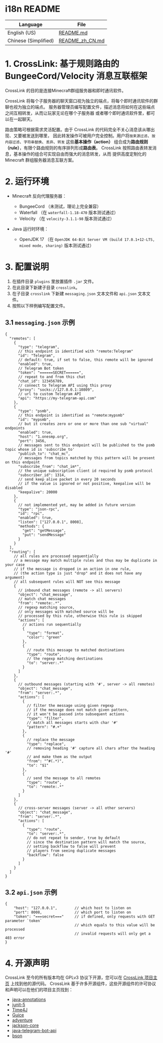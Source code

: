 # i18n README

| Language             | File                               |
|----------------------|------------------------------------|
| English (US)         | [README.md](README.md)             |
| Chinese (Simplified) | [README_zh_CN.md](README_zh_CN.md) |


# 1. CrossLink: 基于规则路由的 BungeeCord/Velocity 消息互联框架

CrossLink 的目的是连接Minecraft群组服务器和即时通讯软件。

CrossLink 将每个子服务器的聊天窗口视为独立的端点，将每个即时通讯软件的群聊也视为独立的端点。 服务器管理员编写配置文件，描述消息将如何在这些端点之间互相转发，从而让玩家无论在哪个子服务器 或者哪个即时通讯软件里，都可以在一起聊天。

路由策略可根据需求灵活配置。由于 CrossLink 的代码完全不关心消息该从哪出现、又要被发送到哪里， 因此转发操作可被用户完全控制。用户将`按来源过滤`、`按内容过滤`、`字符串替换`、`丢弃`、`转发`
这些**基本操作（action）** 组合成为**路由规则（rule）**，有限个路由规则的有序排列形成**路由表**。 CrossLink 按照路由表转发消息，基本操作的组合可实现自由而强大的消息转发，从而 提供高度定制化的
Minecraft 群组服务器消息互联方案。

# 2. 运行环境

- Minecraft 反向代理服务器：
  - BungeeCord （未测试，理论上完全兼容）
  - Waterfall （在 `waterfall-1.18-470` 版本测试通过）
  - Velocity （在 `velocity-3.1.1-98` 版本测试通过）

- Java 运行时环境：
  - OpenJDK 17 （在 `OpenJDK 64-Bit Server VM (build 17.0.1+12-LTS, mixed mode, sharing)` 版本测试通过）


# 3. 配置说明

1. 在插件目录 `plugins` 里放置插件 `.jar` 文件。
2. 在此目录下新建子目录 `crosslink`。
3. 在子目录 `crosslink` 下新建 `messaging.json` 文本文件和 `api.json` 文本文件。
4. 按照以下样例编写配置文件。

## 3.1 `messaging.json` 示例

```json5
{
  "remotes": [
    {
      "type": "telegram",
      // this endpoint is identified with "remote:Telegram"
      "id": "Telegram",
      // default: true, if set to false, this remote will be ignored
      "enabled": true,
      // Telegram Bot token
      "token": "======SECRET======",
      // repeat to and from this chat
      "chat_id": 123456789,
      // connect to Telegram API using this proxy
      "proxy": "socks://127.0.0.1:10809",
      // url to custom Telegram API
      "api": "https://my-telegram-api.com"
    },
    {
      "type": "psmb",
      // this endpoint is identified as "remote:mypsmb"
      "id": "mypsmb",
      // but it creates zero or one or more than one sub "virtual" endpoints
      "enabled": true,
      "host": "1.onesmp.org",
      "port": 3456,
      // messages sent to this endpoint will be published to the psmb topic whose id is 'subscribe_to'
      "publish_to": "chat_mc",
      // messages from topics matched by this pattern will be present on this endpoint
      "subscribe_from": "chat_im*",
      // the unique subscription client id required by psmb protocol
      "subscriber_id": 1314,
      // send keep alive packet in every 20 seconds
      // if the value is ignored or not positive, keepalive will be disabled
      "keepalive": 20000
    },
    {
      // not implemented yet, may be added in future version
      "type": "json-rpc",
      "id": "rpc",
      "enabled": true,
      "listen": ["127.0.0.1", 8008],
      "methods": {
        "get": "getMessage",
        "put": "sendMessage"
      }
    }
  ],
  "routing": [
    // all rules are processed sequentially
    // a message may match multiple rules and thus may be duplicate in your case
    // if the message is dropped in an action in one rule,
    // (the action type is just "drop" and it does not have any argument)
    // all subsequent rules will NOT see this message
    {
      // inbound chat messages (remote -> all servers)
      "object": "chat_message",
      // match chat messages
      "from": "remote:.*",
      // regexp matching source,
      // only messages with matched source will be
      // processed by this rule, otherwise this rule is skipped
      "actions": [
        // actions run sequentially
        {
          "type": "format",
          "color": "green"
        },
        {
          // route this message to matched destinations
          "type": "route",
          // the regexp matching destinations
          "to": "server:.*"
        }
      ]
    },
    {
      // outbound messages (starting with '#', server -> all remotes)
      "object": "chat_message",
      "from": "server:.*",
      "actions": [
        {
          // filter the message using given regexp
          // if the message does not match given pattern,
          // it won't be passed into subsequent actions
          "type": "filter",
          // match all messages starts with char '#'
          "pattern": "#.+"
        },
        {
          // replace the message
          "type": "replace",
          // removing heading '#' capture all chars after the heading '#'
          // and make them as the output
          "from": "^#(.*)",
          "to": "$1"
        },
        {
          // send the message to all remotes
          "type": "route",
          "to": "remote:.*"
        }
      ]
    },
    {
      // cross-server messages (server -> all other servers)
      "object": "chat_message",
      "from": "server:.*",
      "actions": [
        {
          "type": "route",
          "to": "server:.*",
          // do not repeat to sender, true by default
          // since the destination pattern will match the source,
          // setting backflow to false will prevent
          // players from seeing duplicate messages
          "backflow": false
        }
      ]
    }
  ]
}
```

## 3.2 `api.json` 示例

```json5
{
    "host": "127.0.0.1",        // which host to listen on
    "port": 8008,               // which port to listen on
    "token": "===secret==="     // if defined, only requests with GET parameter `token`
                                // which equals to this value will be processed
                                // invalid requests will only get a 403 error
}
```


# 4. 开源声明

CrossLink 至今的所有版本均在 GPLv3 协议下开源，您可以在 [CrossLink 项目主页](https://github.com/keuin/crosslink) 上找到他的源代码。
CrossLink 基于许多开源组件，这些开源组件的许可协议和声明可以在他们的项目主页找到：

- [java-annotations](https://github.com/JetBrains/java-annotations)
- [junit-5](https://github.com/junit-team/junit5)
- [Time4J](https://github.com/MenoData/Time4J)
- [Guice](https://github.com/google/guice)
- [adventure](https://github.com/KyoriPowered/adventure)
- [jackson-core](https://github.com/FasterXML/jackson-core)
- [java-telegram-bot-api](https://github.com/pengrad/java-telegram-bot-api)
- [bson](https://mvnrepository.com/artifact/org.mongodb/bson)